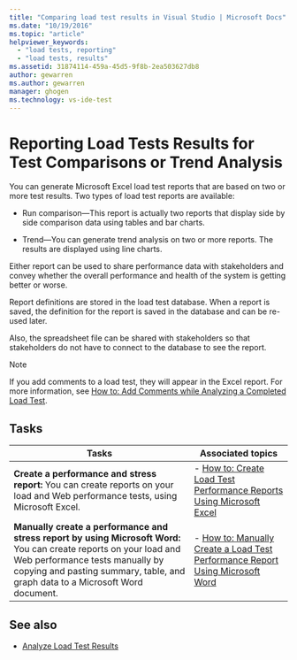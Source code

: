 ```yaml
---
title: "Comparing load test results in Visual Studio | Microsoft Docs"
ms.date: "10/19/2016"
ms.topic: "article"
helpviewer_keywords:
  - "load tests, reporting"
  - "load tests, results"
ms.assetid: 31874114-459a-45d5-9f8b-2ea503627db8
author: gewarren
ms.author: gewarren
manager: ghogen
ms.technology: vs-ide-test
---
```

# Reporting Load Tests Results for Test Comparisons or Trend Analysis

You can generate Microsoft Excel load test reports that are based on two or more test results. Two types of load test reports are available:

- Run comparison&mdash;This report is actually two reports that display side by side comparison data using tables and bar charts.

- Trend&mdash;You can generate trend analysis on two or more reports. The results are displayed using line charts.

Either report can be used to share performance data with stakeholders and convey whether the overall performance and health of the system is getting better or worse.

Report definitions are stored in the load test database. When a report is saved, the definition for the report is saved in the database and can be re-used later.

Also, the spreadsheet file can be shared with stakeholders so that stakeholders do not have to connect to the database to see the report.

> [!NOTE]
> If you add comments to a load test, they will appear in the Excel report. For more information, see [How to: Add Comments while Analyzing a Completed Load Test](../test/how-to-add-comments-on-a-completed-load-test.md).

## Tasks

|Tasks|Associated topics|
|-----------|-----------------------|
|**Create a performance and stress report:** You can create reports on your load and Web performance tests, using Microsoft Excel.|- [How to: Create Load Test Performance Reports Using Microsoft Excel](../test/how-to-create-load-test-performance-reports-using-microsoft-excel.md)|
|**Manually create a performance and stress report by using Microsoft Word:** You can create reports on your load and Web performance tests manually by copying and pasting summary, table, and graph data to a Microsoft Word document.|- [How to: Manually Create a Load Test Performance Report Using Microsoft Word](../test/how-to-manually-create-a-load-test-performance-report-using-microsoft-word.md)|

## See also

- [Analyze Load Test Results](../test/analyze-load-test-results-using-the-load-test-analyzer.md)
